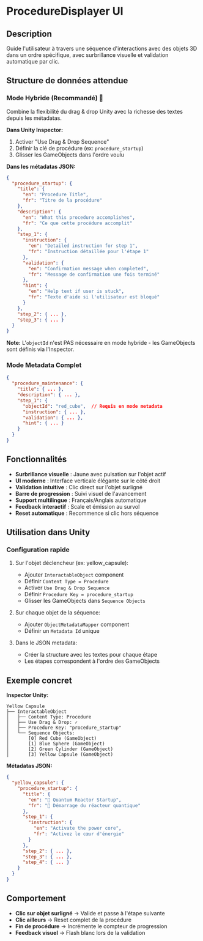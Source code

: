 # ProcedureDisplayer UI

## Description
Guide l'utilisateur à travers une séquence d'interactions avec des objets 3D dans un ordre spécifique, avec surbrillance visuelle et validation automatique par clic.

## Structure de données attendue

### Mode Hybride (Recommandé) 🎯
Combine la flexibilité du drag & drop Unity avec la richesse des textes depuis les métadatas.

**Dans Unity Inspector:**
1. Activer "Use Drag & Drop Sequence"
2. Définir la clé de procédure (ex: `procedure_startup`)
3. Glisser les GameObjects dans l'ordre voulu

**Dans les métadatas JSON:**
```json
{
  "procedure_startup": {
    "title": {
      "en": "Procedure Title",
      "fr": "Titre de la procédure"
    },
    "description": {
      "en": "What this procedure accomplishes",
      "fr": "Ce que cette procédure accomplit"
    },
    "step_1": {
      "instruction": {
        "en": "Detailed instruction for step 1",
        "fr": "Instruction détaillée pour l'étape 1"
      },
      "validation": {
        "en": "Confirmation message when completed",
        "fr": "Message de confirmation une fois terminé"
      },
      "hint": {
        "en": "Help text if user is stuck",
        "fr": "Texte d'aide si l'utilisateur est bloqué"
      }
    },
    "step_2": { ... },
    "step_3": { ... }
  }
}
```

**Note:** L'`objectId` n'est PAS nécessaire en mode hybride - les GameObjects sont définis via l'Inspector.

### Mode Metadata Complet
```json
{
  "procedure_maintenance": {
    "title": { ... },
    "description": { ... },
    "step_1": {
      "objectId": "red_cube",  // Requis en mode metadata
      "instruction": { ... },
      "validation": { ... },
      "hint": { ... }
    }
  }
}
```

## Fonctionnalités
- **Surbrillance visuelle** : Jaune avec pulsation sur l'objet actif
- **UI moderne** : Interface verticale élégante sur le côté droit
- **Validation intuitive** : Clic direct sur l'objet surligné
- **Barre de progression** : Suivi visuel de l'avancement
- **Support multilingue** : Français/Anglais automatique
- **Feedback interactif** : Scale et émission au survol
- **Reset automatique** : Recommence si clic hors séquence

## Utilisation dans Unity

### Configuration rapide
1. Sur l'objet déclencheur (ex: yellow_capsule):
   - Ajouter `InteractableObject` component
   - Définir `Content Type = Procedure`
   - Activer `Use Drag & Drop Sequence`
   - Définir `Procedure Key = procedure_startup`
   - Glisser les GameObjects dans `Sequence Objects`

2. Sur chaque objet de la séquence:
   - Ajouter `ObjectMetadataMapper` component
   - Définir un `Metadata Id` unique

3. Dans le JSON metadata:
   - Créer la structure avec les textes pour chaque étape
   - Les étapes correspondent à l'ordre des GameObjects

## Exemple concret

**Inspector Unity:**
```
Yellow Capsule
├── InteractableObject
│   ├── Content Type: Procedure
│   ├── Use Drag & Drop: ✓
│   ├── Procedure Key: "procedure_startup"
│   └── Sequence Objects:
│       [0] Red Cube (GameObject)
│       [1] Blue Sphere (GameObject)
│       [2] Green Cylinder (GameObject)
│       [3] Yellow Capsule (GameObject)
```

**Métadatas JSON:**
```json
{
  "yellow_capsule": {
    "procedure_startup": {
      "title": {
        "en": "🚀 Quantum Reactor Startup",
        "fr": "🚀 Démarrage du réacteur quantique"
      },
      "step_1": {
        "instruction": {
          "en": "Activate the power core",
          "fr": "Activez le cœur d'énergie"
        }
      },
      "step_2": { ... },
      "step_3": { ... },
      "step_4": { ... }
    }
  }
}
```

## Comportement
- **Clic sur objet surligné** → Valide et passe à l'étape suivante
- **Clic ailleurs** → Reset complet de la procédure
- **Fin de procédure** → Incrémente le compteur de progression
- **Feedback visuel** → Flash blanc lors de la validation